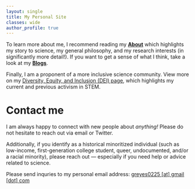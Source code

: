 ```yaml
---
layout: single
title: My Personal Site
classes: wide
author_profile: true
---
```

To learn more about me, I recommend reading my [**About**](https://greyes1996.github.io/about/) which highlights my story to science, my general philosophy, and my research interests (in significantly more detail!). If you want to get a sense of what I think, take a look at my [**Blogs**](https://greyes1996.github.io/blog). 

Finally, I am a proponent of a more inclusive science community. View more on my [Diversity, Equity, and Inclusion (DEI) page](https://greyes1996.github.io/dei), which highlights my current and previous activism in STEM. 

# **Contact me**

I am always happy to connect with new people about *anything!* Please do not hesitate to reach out via email or Twitter. 

Additionally, if you identify as a historical minoritized individual (such as low-income, first-generation college student, queer, undocumented, and/or a racial minority), please reach out — especially if you need help or advice related to science. 

Please send inquries to my personal email address: [greyes0225 [at] gmail [dot] com](mailto:greyes0225@gmail.com)
